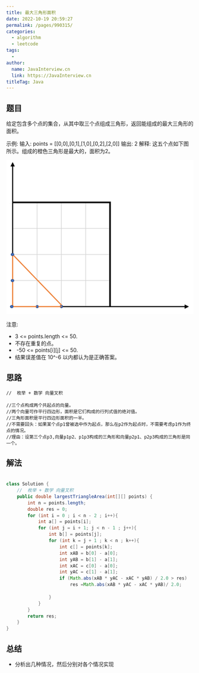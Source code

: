 ```yaml
---
title: 最大三角形面积
date: 2022-10-19 20:59:27
permalink: /pages/990315/
categories:
  - algorithm
  - leetcode
tags:
  - 
author: 
  name: JavaInterview.cn
  link: https://JavaInterview.cn
titleTag: Java
---
```


## 题目

给定包含多个点的集合，从其中取三个点组成三角形，返回能组成的最大三角形的面积。

示例:
    输入: points = [[0,0],[0,1],[1,0],[0,2],[2,0]]
    输出: 2
    解释: 
    这五个点如下图所示。组成的橙色三角形是最大的，面积为2。

![](../../../media/pictures/leetcode/1027.png)

注意:

- 3 <= points.length <= 50.
- 不存在重复的点。
-  -50 <= points[i][j] <= 50.
- 结果误差值在 10^-6 以内都认为是正确答案。

## 思路

    //  枚举 + 数学 向量叉积
    
    //三个点构成两个共起点的向量。
    //两个向量可作平行四边形，面积是它们构成的行列式值的绝对值。
    //三角形面积是平行四边形面积的一半。
    //不需要回头：如果某个点p1曾被选中作为起点，那么在p2作为起点时，不需要考虑p1作为终点的情况。
    //理由：设第三个点p3,向量p1p2、p1p3构成的三角形和向量p2p1、p2p3构成的三角形是同一个。


## 解法
```java

class Solution {
    //  枚举 + 数学 向量叉积 
    public double largestTriangleArea(int[][] points) {
        int n = points.length;
        double res = 0;
        for (int i = 0 ; i < n - 2 ; i++){
            int a[] = points[i];
            for (int j = i + 1; j < n - 1 ; j++){
                int b[] = points[j];
                for (int k = j + 1 ; k < n ; k++){
                    int c[] = points[k];
                    int xAB = b[0] - a[0];
                    int yAB = b[1] - a[1];
                    int xAC = c[0] - a[0];
                    int yAC = c[1] - a[1];
                    if (Math.abs(xAB * yAC - xAC * yAB) / 2.0 > res)
                        res =Math.abs(xAB * yAC - xAC * yAB)/ 2.0;

                }
            }
        }
        return res;
    }
}
```

## 总结

- 分析出几种情况，然后分别对各个情况实现 
